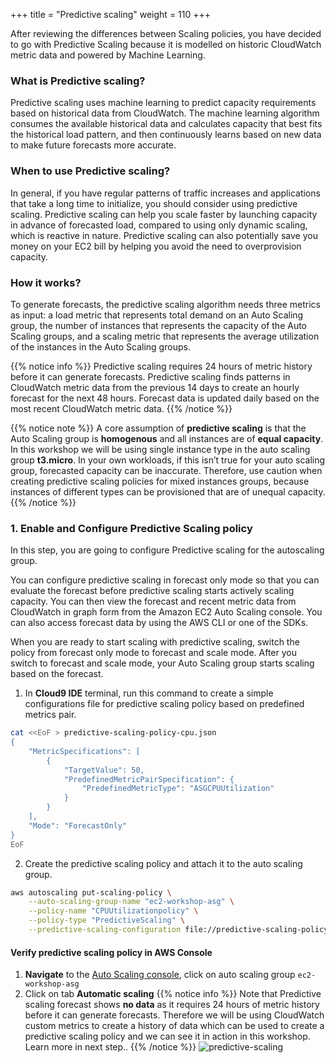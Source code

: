+++
title = "Predictive scaling"
weight = 110
+++

After reviewing the differences between Scaling policies, you have decided to go with Predictive Scaling because it is modelled on historic CloudWatch metric data and powered by Machine Learning.

### What is Predictive scaling?

Predictive scaling uses machine learning to predict capacity requirements based on historical data from CloudWatch. The machine learning algorithm consumes the available historical data and calculates capacity that best fits the historical load pattern, and then continuously learns based on new data to make future forecasts more accurate.

### When to use Predictive scaling?

In general, if you have regular patterns of traffic increases and applications that take a long time to initialize, you should consider using predictive scaling. Predictive scaling can help you scale faster by launching capacity in advance of forecasted load, compared to using only dynamic scaling, which is reactive in nature. Predictive scaling can also potentially save you money on your EC2 bill by helping you avoid the need to overprovision capacity.

### How it works?

To generate forecasts, the predictive scaling algorithm needs three metrics as input: a load metric that represents total demand on an Auto Scaling group, the number of instances that represents the capacity of the Auto Scaling groups, and a scaling metric that represents the average utilization of the instances in the Auto Scaling groups.

{{% notice info %}}
Predictive scaling requires 24 hours of metric history before it can generate forecasts. Predictive scaling finds patterns in CloudWatch metric data from the previous 14 days to create an hourly forecast for the next 48 hours. Forecast data is updated daily based on the most recent CloudWatch metric data.
{{% /notice %}}

{{% notice note %}}
A core assumption of **predictive scaling** is that the Auto Scaling group is **homogenous** and all instances are of **equal capacity**. In this workshop we will be using single instance type in the auto scaling group **t3.micro**.
In your own workloads, if this isn’t true for your auto scaling group, forecasted capacity can be inaccurate. Therefore, use caution when creating predictive scaling policies for mixed instances groups, because instances of different types can be provisioned that are of unequal capacity.
{{% /notice %}}

### 1. Enable and Configure Predictive Scaling policy

In this step, you are going to configure Predictive scaling for the autoscaling group.

You can configure predictive scaling in forecast only mode so that you can evaluate the forecast before predictive scaling starts actively scaling capacity. You can then view the forecast and recent metric data from CloudWatch in graph form from the Amazon EC2 Auto Scaling console. You can also access forecast data by using the AWS CLI or one of the SDKs.

When you are ready to start scaling with predictive scaling, switch the policy from forecast only mode to forecast and scale mode. After you switch to forecast and scale mode, your Auto Scaling group starts scaling based on the forecast.

1. In **Cloud9 IDE** terminal, run this command to create a simple configurations file for predictive scaling policy based on predefined metrics pair.

```bash
cat <<EoF > predictive-scaling-policy-cpu.json
{
    "MetricSpecifications": [
        {
            "TargetValue": 50,
            "PredefinedMetricPairSpecification": {
                "PredefinedMetricType": "ASGCPUUtilization"
            }
        }
    ],
    "Mode": "ForecastOnly"
}
EoF
```

2. Create the predictive scaling policy and attach it to the auto scaling group.

```bash
aws autoscaling put-scaling-policy \
    --auto-scaling-group-name "ec2-workshop-asg" \
    --policy-name "CPUUtilizationpolicy" \
    --policy-type "PredictiveScaling" \
    --predictive-scaling-configuration file://predictive-scaling-policy-cpu.json
```

#### Verify predictive scaling policy in AWS Console

1. **Navigate** to the [Auto Scaling console](https://console.aws.amazon.com/ec2/autoscaling/home#AutoScalingGroups:view=details), click on auto scaling group `ec2-workshop-asg`
2. Click on tab **Automatic scaling**
{{% notice info %}}
Note that Predictive scaling forecast shows **no data** as it requires 24 hours of metric history before it can generate forecasts. Therefore we will be using CloudWatch custom metrics to create a history of data which can be used to create a predictive scaling policy and we can see it in action in this workshop. Learn more in next step..
{{% /notice %}}
![predictive-scaling](/images/efficient-and-resilient-ec2-auto-scaling/predictive-scaling-no-data.png)
